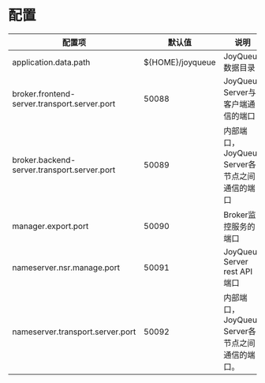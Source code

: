 # 配置

配置项 | 默认值 | 说明
-- | -- | --
application.data.path | ${HOME}/joyqueue | JoyQueue数据目录
broker.frontend-server.transport.server.port | 50088 | JoyQueue Server与客户端通信的端口
broker.backend-server.transport.server.port | 50089 | 内部端口，JoyQueue Server各节点之间通信的端口
manager.export.port | 50090 | Broker监控服务的端口
nameserver.nsr.manage.port | 50091 | JoyQueue Server rest API 端口
nameserver.transport.server.port | 50092 | 内部端口，JoyQueue Server各节点之间通信的端口。